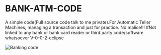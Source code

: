 # BANK-ATM-CODE
A simple code(Full source code talk to me private).For Automatic Teller Machines, managing a transaction and just for practice. No malice!!!
<Original source code elminated by me to just show a simple general code.Learn and make a different one.>
#Not linked to any bank or bank card reader or third party code/software whatsoever
V-0-0-2-eclipse
  
![Banking code](https://user-images.githubusercontent.com/97826144/149762501-03d8f9c1-428d-44e9-a213-3f29dfca0145.png)
